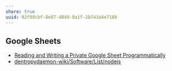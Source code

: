```yaml
---
share: true
uuid: 92f09cbf-8e87-4840-9a1f-2b743a4e718b
---
```

## Google Sheets

* [Reading and Writing a Private Google Sheet Programmatically](https://spin.atomicobject.com/2021/01/11/reading-and-writing-a-private-google-sheet-programmatically/)
* [dentropydaemon-wiki/Software/List/nodejs](/undefined)